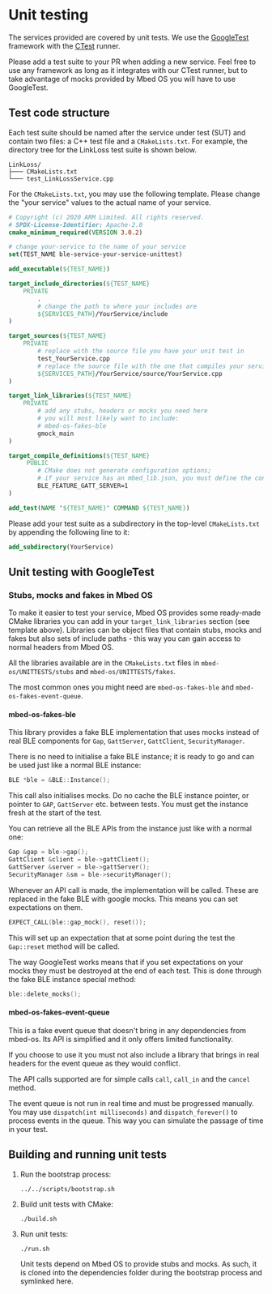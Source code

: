 # Unit testing

The services provided are covered by unit tests.
We use the [GoogleTest](https://github.com/google/googletest) framework with the [CTest](https://cmake.org/cmake/help/latest/manual/ctest.1.html) runner.

Please add a test suite to your PR when adding a new service.
Feel free to use any framework as long as it integrates with our CTest runner, but to take advantage of mocks provided by Mbed OS you will have to use GoogleTest.

## Test code structure
Each test suite should be named after the service under test (SUT) and contain two files: a C++ test file and a `CMakeLists.txt`.
For example, the directory tree for the LinkLoss test suite is shown below.

```
LinkLoss/
├─── CMakeLists.txt
└─── test_LinkLossService.cpp
```

For the `CMakeLists.txt`, you may use the following template.
Please change the "your service" values to the actual name of your service.

```cmake
# Copyright (c) 2020 ARM Limited. All rights reserved.
# SPDX-License-Identifier: Apache-2.0
cmake_minimum_required(VERSION 3.0.2)

# change your-service to the name of your service
set(TEST_NAME ble-service-your-service-unittest)

add_executable(${TEST_NAME})

target_include_directories(${TEST_NAME}
    PRIVATE
        .
        # change the path to where your includes are
        ${SERVICES_PATH}/YourService/include
)

target_sources(${TEST_NAME}
    PRIVATE
        # replace with the source file you have your unit test in
        test_YourService.cpp
        # replace the source file with the one that compiles your service
        ${SERVICES_PATH}/YourService/source/YourService.cpp
)

target_link_libraries(${TEST_NAME}
    PRIVATE
        # add any stubs, headers or mocks you need here
        # you will most likely want to include:
        # mbed-os-fakes-ble
        gmock_main
)

target_compile_definitions(${TEST_NAME}
     PUBLIC
        # CMake does not generate configuration options;
        # if your service has an mbed_lib.json, you must define the configuration parameters here
        BLE_FEATURE_GATT_SERVER=1
)

add_test(NAME "${TEST_NAME}" COMMAND ${TEST_NAME})
```

Please add your test suite as a subdirectory in the top-level `CMakeLists.txt` by appending the following line to it:

```cmake
add_subdirectory(YourService)
```

## Unit testing with GoogleTest

### Stubs, mocks and fakes in Mbed OS

To make it easier to test your service, Mbed OS provides some ready-made CMake libraries you can add in your `target_link_libraries` section (see template above). 
Libraries can be object files that contain stubs, mocks and fakes but also sets of include paths - this way you can gain access to normal headers from Mbed OS.

All the libraries available are in the `CMakeLists.txt` files in `mbed-os/UNITTESTS/stubs` and `mbed-os/UNITTESTS/fakes`.

The most common ones you might need are `mbed-os-fakes-ble` and `mbed-os-fakes-event-queue`.

#### mbed-os-fakes-ble

This library provides a fake BLE implementation that uses mocks instead of real BLE components for `Gap`, `GattServer`, `GattClient`, `SecurityManager`.

There is no need to initialise a fake BLE instance; it is ready to go and can be used just like a normal BLE instance:

```c++
BLE *ble = &BLE::Instance();
```

This call also initialises mocks. 
Do no cache the BLE instance pointer, or pointer to `GAP`, `GattServer` etc. between tests. 
You must get the instance fresh at the start of the test.

You can retrieve all the BLE APIs from the instance just like with a normal one:

```c++
Gap &gap = ble->gap();
GattClient &client = ble->gattClient();
GattServer &server = ble->gattServer();
SecurityManager &sm = ble->securityManager();
```

Whenever an API call is made, the implementation will be called. 
These are replaced in the fake BLE with google mocks.
This means you can set expectations on them. 

```c++
EXPECT_CALL(ble::gap_mock(), reset());
```

This will set up an expectation that at some point during the test the `Gap::reset` method will be called.

The way GoogleTest works means that if you set expectations on your mocks they must be destroyed at the end of each test. 
This is done through the fake BLE instance special method:

```c++
ble::delete_mocks();
```

#### mbed-os-fakes-event-queue

This is a fake event queue that doesn't bring in any dependencies from mbed-os. 
Its API is simplified and it only offers limited functionality.

If you choose to use it you must not also include a library that brings in real headers for the event queue as they would conflict.

The API calls supported are for simple calls `call`, `call_in` and the `cancel` method.

The event queue is not run in real time and must be progressed manually. 
You may use `dispatch(int milliseconds)` and `dispatch_forever()` to process events in the queue. 
This way you can simulate the passage of time in your test.

## Building and running unit tests

1. Run the bootstrap process:

    ```shell
    ../../scripts/bootstrap.sh
    ```
   
1. Build unit tests with CMake:

    ```shell
    ./build.sh
    ```

1. Run unit tests:

    ```shell
    ./run.sh
    ```

   Unit tests depend on Mbed OS to provide stubs and mocks.
   As such, it is cloned into the dependencies folder during the bootstrap process and symlinked here.
